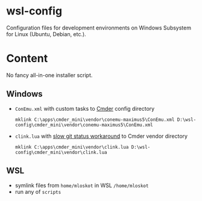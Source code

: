 # wsl-config

Configuration files for development environments on
Windows Subsystem for Linux (Ubuntu, Debian, etc.).

# Content

No fancy all-in-one installer script.

## Windows

- `ConEmu.xml` with custom tasks to [Cmder](http://cmder.net/) config directory
  ```shell
  mklink C:\apps\cmder_mini\vendor\conemu-maximus5\ConEmu.xml D:\wsl-config\cmder_mini\vendor\conemu-maximus5\ConEmu.xml
  ```

- `clink.lua` with [slow git status workaround](https://github.com/cmderdev/cmder/issues/447#issuecomment-379992066) to Cmder vendor directory
  ```shell
  mklink C:\apps\cmder_mini\vendor\clink.lua D:\wsl-config\cmder_mini\vendor\clink.lua
  ```

## WSL

- symlink files from `home/mloskot` in WSL `/home/mloskot`
- run any of `scripts`
